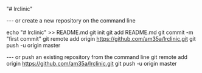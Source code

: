 "# lrclinic"

--- or create a new repository on the command line

echo "# lrclinic" >> README.md
git init
git add README.md
git commit -m "first commit"
git remote add origin https://github.com/am35a/lrclinic.git
git push -u origin master

--- or push an existing repository from the command line
git remote add origin https://github.com/am35a/lrclinic.git
git push -u origin master
